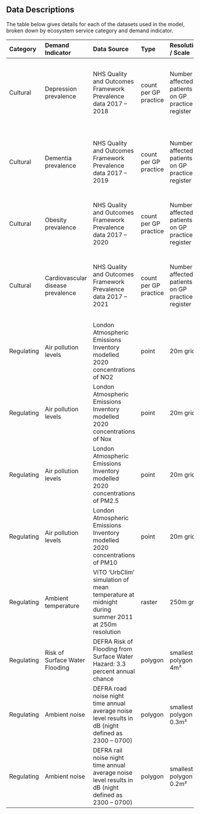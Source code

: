 Data Descriptions
-----------------

The table below gives details for each of the datasets used in the model, broken down by ecosystem service category and demand indicator.

<table>
<colgroup>
<col width="2%" />
<col width="7%" />
<col width="21%" />
<col width="4%" />
<col width="11%" />
<col width="20%" />
<col width="32%" />
</colgroup>
<thead>
<tr class="header">
<th align="left">Category</th>
<th align="left">Demand Indicator</th>
<th align="left">Data Source</th>
<th align="left">Type</th>
<th align="left">Resolution / Scale</th>
<th align="left">Measure</th>
<th align="left">Link</th>
</tr>
</thead>
<tbody>
<tr class="odd">
<td align="left">Cultural</td>
<td align="left">Depression prevalence</td>
<td align="left">NHS Quality and Outcomes Framework Prevalence data 2017 – 2018</td>
<td align="left">count per GP practice</td>
<td align="left">Number of affected patients on GP practice register</td>
<td align="left">Patients per LSOA with new diagnosis of depression / population of indicator age group per LSOA</td>
<td align="left"><a href="https://digital.nhs.uk/data-and-information/publications/statistical/quality-and-outcomes-framework-achievement-prevalence-and-exceptions-data/2017-18" class="uri">https://digital.nhs.uk/data-and-information/publications/statistical/quality-and-outcomes-framework-achievement-prevalence-and-exceptions-data/2017-18</a></td>
</tr>
<tr class="even">
<td align="left">Cultural</td>
<td align="left">Dementia prevalence</td>
<td align="left">NHS Quality and Outcomes Framework Prevalence data 2017 – 2019</td>
<td align="left">count per GP practice</td>
<td align="left">Number of affected patients on GP practice register</td>
<td align="left">Patients per LSOA with new diagnosis of dementia / population of indicator age group per LSOA</td>
<td align="left"><a href="https://digital.nhs.uk/data-and-information/publications/statistical/quality-and-outcomes-framework-achievement-prevalence-and-exceptions-data/2017-18" class="uri">https://digital.nhs.uk/data-and-information/publications/statistical/quality-and-outcomes-framework-achievement-prevalence-and-exceptions-data/2017-18</a></td>
</tr>
<tr class="odd">
<td align="left">Cultural</td>
<td align="left">Obesity prevalence</td>
<td align="left">NHS Quality and Outcomes Framework Prevalence data 2017 – 2020</td>
<td align="left">count per GP practice</td>
<td align="left">Number of affected patients on GP practice register</td>
<td align="left">Patients per LSOA with BMI ≥ 30 / population of indicator age group per LSOA</td>
<td align="left"><a href="https://digital.nhs.uk/data-and-information/publications/statistical/quality-and-outcomes-framework-achievement-prevalence-and-exceptions-data/2017-18" class="uri">https://digital.nhs.uk/data-and-information/publications/statistical/quality-and-outcomes-framework-achievement-prevalence-and-exceptions-data/2017-18</a></td>
</tr>
<tr class="even">
<td align="left">Cultural</td>
<td align="left">Cardiovascular disease prevalence</td>
<td align="left">NHS Quality and Outcomes Framework Prevalence data 2017 – 2021</td>
<td align="left">count per GP practice</td>
<td align="left">Number of affected patients on GP practice register</td>
<td align="left">Patients per LSOA with new diagnosis of hypertension / population of indicator age group per LSOA</td>
<td align="left"><a href="https://digital.nhs.uk/data-and-information/publications/statistical/quality-and-outcomes-framework-achievement-prevalence-and-exceptions-data/2017-18" class="uri">https://digital.nhs.uk/data-and-information/publications/statistical/quality-and-outcomes-framework-achievement-prevalence-and-exceptions-data/2017-18</a></td>
</tr>
<tr class="odd">
<td align="left">Regulating</td>
<td align="left">Air pollution levels</td>
<td align="left">London Atmospheric Emissions Inventory modelled 2020 concentrations of NO2</td>
<td align="left">point</td>
<td align="left">20m grid</td>
<td align="left">Mean concentration of NO2 per LSOA</td>
<td align="left"><a href="https://data.london.gov.uk/dataset/london-atmospheric-emissions-inventory-2013" class="uri">https://data.london.gov.uk/dataset/london-atmospheric-emissions-inventory-2013</a></td>
</tr>
<tr class="even">
<td align="left">Regulating</td>
<td align="left">Air pollution levels</td>
<td align="left">London Atmospheric Emissions Inventory modelled 2020 concentrations of Nox</td>
<td align="left">point</td>
<td align="left">20m grid</td>
<td align="left">Mean concentration of Nox per LSOA</td>
<td align="left"><a href="https://data.london.gov.uk/dataset/london-atmospheric-emissions-inventory-2013" class="uri">https://data.london.gov.uk/dataset/london-atmospheric-emissions-inventory-2013</a></td>
</tr>
<tr class="odd">
<td align="left">Regulating</td>
<td align="left">Air pollution levels</td>
<td align="left">London Atmospheric Emissions Inventory modelled 2020 concentrations of PM2.5</td>
<td align="left">point</td>
<td align="left">20m grid</td>
<td align="left">Mean concentration of PM2.5 per LSOA</td>
<td align="left"><a href="https://data.london.gov.uk/dataset/london-atmospheric-emissions-inventory-2013" class="uri">https://data.london.gov.uk/dataset/london-atmospheric-emissions-inventory-2013</a></td>
</tr>
<tr class="even">
<td align="left">Regulating</td>
<td align="left">Air pollution levels</td>
<td align="left">London Atmospheric Emissions Inventory modelled 2020 concentrations of PM10</td>
<td align="left">point</td>
<td align="left">20m grid</td>
<td align="left">Mean concentration of PM10 per LSOA</td>
<td align="left"><a href="https://data.london.gov.uk/dataset/london-atmospheric-emissions-inventory-2013" class="uri">https://data.london.gov.uk/dataset/london-atmospheric-emissions-inventory-2013</a></td>
</tr>
<tr class="odd">
<td align="left">Regulating</td>
<td align="left">Ambient temperature</td>
<td align="left">VITO ‘UrbClim’ simulation of mean temperature at midnight during summer 2011 at 250m resolution</td>
<td align="left">raster</td>
<td align="left">250m grid</td>
<td align="left">Mean ambient temperature per LSOA</td>
<td align="left"><a href="https://data.london.gov.uk/dataset/london-s-urban-heat-island---average-summer" class="uri">https://data.london.gov.uk/dataset/london-s-urban-heat-island---average-summer</a></td>
</tr>
<tr class="even">
<td align="left">Regulating</td>
<td align="left">Risk of Surface Water Flooding</td>
<td align="left">DEFRA Risk of Flooding from Surface Water Hazard: 3.3 percent annual chance</td>
<td align="left">polygon</td>
<td align="left">smallest polygon = 4m²</td>
<td align="left">Proportion of LSOA area with any risk of surface water flooding</td>
<td align="left"><a href="https://environment.data.gov.uk/dataset/924d4380-d465-11e4-bf2a-f0def148f590" class="uri">https://environment.data.gov.uk/dataset/924d4380-d465-11e4-bf2a-f0def148f590</a></td>
</tr>
<tr class="odd">
<td align="left">Regulating</td>
<td align="left">Ambient noise</td>
<td align="left">DEFRA road noise night time annual average noise level results in dB (night defined as 2300 – 0700)</td>
<td align="left">polygon</td>
<td align="left">smallest polygon = 0.3m²</td>
<td align="left">Proportion of LSOA area with noise level above 50dB</td>
<td align="left"><a href="https://data.london.gov.uk/dataset/noise-pollution-in-london" class="uri">https://data.london.gov.uk/dataset/noise-pollution-in-london</a></td>
</tr>
<tr class="even">
<td align="left">Regulating</td>
<td align="left">Ambient noise</td>
<td align="left">DEFRA rail noise night time annual average noise level results in dB (night defined as 2300 – 0700)</td>
<td align="left">polygon</td>
<td align="left">smallest polygon = 0.2m²</td>
<td align="left">Proportion of LSOA area with noise level above 50dB</td>
<td align="left"><a href="https://data.london.gov.uk/dataset/noise-pollution-in-london" class="uri">https://data.london.gov.uk/dataset/noise-pollution-in-london</a></td>
</tr>
</tbody>
</table>
